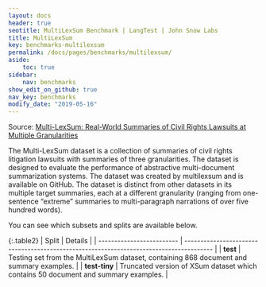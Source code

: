 ```yaml
---
layout: docs
header: true
seotitle: MultiLexSum Benchmark | LangTest | John Snow Labs
title: MultiLexSum
key: benchmarks-multilexsum
permalink: /docs/pages/benchmarks/multilexsum/
aside:
    toc: true
sidebar:
    nav: benchmarks
show_edit_on_github: true
nav_key: benchmarks
modify_date: "2019-05-16"
---
```


Source: [Multi-LexSum: Real-World Summaries of Civil Rights Lawsuits at Multiple Granularities](https://arxiv.org/abs/2206.10883)

The Multi-LexSum dataset is a collection of summaries of civil rights litigation lawsuits with summaries of three granularities. The dataset is designed to evaluate the performance of abstractive multi-document summarization systems. The dataset was created by multilexsum and is available on GitHub. The dataset is distinct from other datasets in its multiple target summaries, each at a different granularity (ranging from one-sentence “extreme” summaries to multi-paragraph narrations of over five hundred words).



You can see which subsets and splits are available below.

{:.table2}
| Split                     | Details                                                                                 |
| ------------------------- | --------------------------------------------------------------------------------------- |
| **test**      | Testing set from the MultiLexSum dataset, containing 868 document and summary examples. |
| **test-tiny** | Truncated version of XSum dataset which contains 50 document and summary examples.      |
